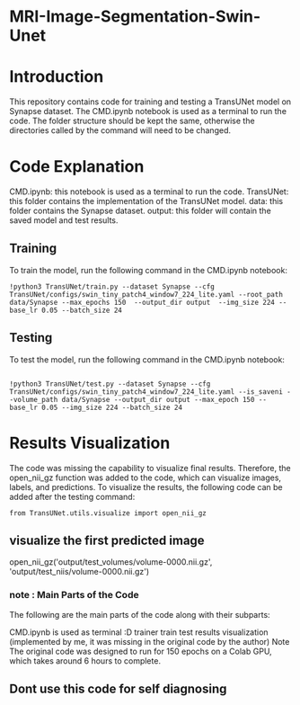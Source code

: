 # MRI-Image-Segmentation-Swin-Unet


# Introduction
This repository contains code for training and testing a TransUNet model on Synapse dataset. The CMD.ipynb notebook is used as a terminal to run the code. The folder structure should be kept the same, otherwise the directories called by the command will need to be changed.

# Code Explanation
CMD.ipynb: this notebook is used as a terminal to run the code.
TransUNet: this folder contains the implementation of the TransUNet model.
data: this folder contains the Synapse dataset.
output: this folder will contain the saved model and test results.
## Training
To train the model, run the following command in the CMD.ipynb notebook:

```
!python3 TransUNet/train.py --dataset Synapse --cfg TransUNet/configs/swin_tiny_patch4_window7_224_lite.yaml --root_path data/Synapse --max_epochs 150  --output_dir output  --img_size 224 --base_lr 0.05 --batch_size 24
```
## Testing
To test the model, run the following command in the CMD.ipynb notebook:
```

!python3 TransUNet/test.py --dataset Synapse --cfg TransUNet/configs/swin_tiny_patch4_window7_224_lite.yaml --is_saveni --volume_path data/Synapse --output_dir output --max_epoch 150 --base_lr 0.05 --img_size 224 --batch_size 24
```
# Results Visualization
The code was missing the capability to visualize final results. Therefore, the open_nii_gz function was added to the code, which can visualize images, labels, and predictions. To visualize the results, the following code can be added after the testing command:

```
from TransUNet.utils.visualize import open_nii_gz
```
## visualize the first predicted image
open_nii_gz('output/test_volumes/volume-0000.nii.gz', 'output/test_niis/volume-0000.nii.gz')

### note : Main Parts of the Code
The following are the main parts of the code along with their subparts:

CMD.ipynb is used as terminal :D
trainer
train
test
results visualization (implemented by me, it was missing in the original code by the author)
Note
The original code was designed to run for 150 epochs on a Colab GPU, which takes around 6 hours to complete. 

## Dont use this code for self diagnosing 
